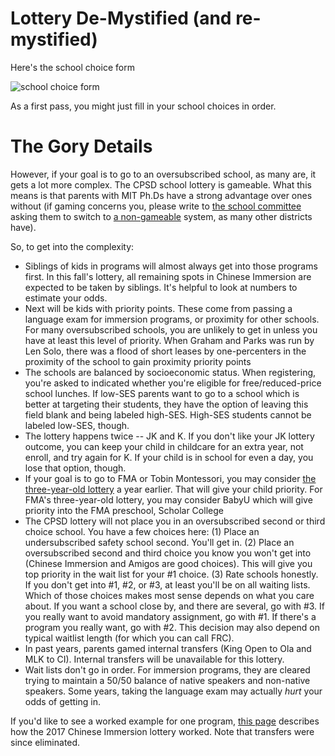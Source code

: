 # Lottery De-Mystified (and re-mystified)

Here's the school choice form 

![school choice form](/img/school_choice.png "School Choice Form")

As a first pass, you might just fill in your school choices in order.

# The Gory Details

However, if your goal is to go to an oversubscribed school, as many are, it gets a lot more complex. The CPSD school lottery is gameable. What this means is that parents with MIT Ph.Ds have a strong advantage over ones without (if gaming concerns you, please write to [the school committee](mailto:SchoolCom@cpsd.us) asking them to switch to [a non-gameable](http://www.columbia.edu/~js1353/pubs/tst-ipco99.pdf) system, as many other districts have).

So, to get into the complexity:

* Siblings of kids in programs will almost always get into those programs first. In this fall's lottery, all remaining spots in Chinese Immersion are expected to be taken by siblings. It's helpful to look at numbers to estimate your odds.
* Next will be kids with priority points. These come from passing a language exam for immersion programs, or proximity for other schools. For many oversubscribed schools, you are unlikely to get in unless you have at least this level of priority. When Graham and Parks was run by Len Solo, there was a flood of short leases by one-percenters in the proximity of the school to gain proximity priority points
* The schools are balanced by socioeconomic status. When registering, you're asked to indicated whether you're eligible for free/reduced-price school lunches. If low-SES parents want to go to a school which is better at targeting their students, they have the option of leaving this field blank and being labeled high-SES. High-SES students cannot be labeled low-SES, though.
* The lottery happens twice -- JK and K. If you don't like your JK lottery outcome, you can keep your child in childcare for an extra year, not enroll, and try again for K. If your child is in school for even a day, you lose that option, though.
* If your goal is to go to FMA or Tobin Montessori, you may consider [the three-year-old lottery](http://www.cpsd.us/departments/frc/registering_for/new_3_year_old) a year earlier. That will give your child priority. For FMA's three-year-old lottery, you may consider BabyU which will give priority into the FMA preschool, Scholar College
* The CPSD lottery will not place you in an oversubscribed second or third choice school. You have a few choices here: (1) Place an undersubscribed safety school second. You'll get in. (2) Place an oversubscribed second and third choice you know you won't get into (Chinese Immersion and Amigos are good choices). This will give you top priority in the wait list for your #1 choice. (3) Rate schools honestly. If you don't get into #1, #2, or #3, at least you'll be on all waiting lists. Which of those choices makes most sense depends on what you care about. If you want a school close by, and there are several, go with #3. If you really want to avoid mandatory assignment, go with #1. If there's a program you really want, go with #2. This decision may also depend on typical waitlist length (for which you can call FRC). 
* In past years, parents gamed internal transfers (King Open to Ola and MLK to CI). Internal transfers will be unavailable for this lottery.
* Wait lists don't go in order. For immersion programs, they are cleared trying to maintain a 50/50 balance of native speakers and non-native speakers. Some years, taking the language exam may actually *hurt* your odds of getting in.

If you'd like to see a worked example for one program, [this page](http://vote.mitros.org/chinese-immersion) describes how the 2017 Chinese Immersion lottery worked. Note that transfers were since eliminated. 